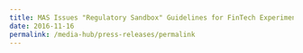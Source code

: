 ```yaml
---
title: MAS Issues "Regulatory Sandbox" Guidelines for FinTech Experiments
date: 2016-11-16
permalink: /media-hub/press-releases/permalink
---
```

